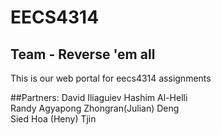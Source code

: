 # EECS4314
<h2>Team - Reverse 'em all</h2>
This is our web portal for eecs4314 assignments

##Partners:
David Iliaguiev
Hashim Al-Helli  
Randy Agyapong 
Zhongran(Julian) Deng  
Sied Hoa (Heny) Tjin
